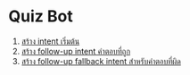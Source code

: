 
# Quiz Bot

1. [สร้าง intent เริ่มต้น](1-start-intent.md)
2. [สร้าง follow-up intent คำตอบที่ถูก](2-correct-intent.md)
3. [สร้าง follow-up fallback intent สำหรับคำตอบที่ผิด](3-incorrect-intent.md)